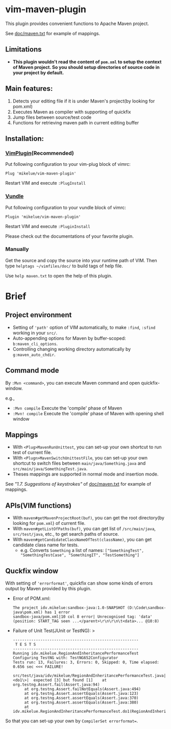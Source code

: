 # vim-maven-plugin
This plugin provides convenient functions to Apache Maven project.

See [doc/maven.txt](doc/maven.txt) for example of mappings.

## Limitations

* **This plugin wouldn't read the content of `pom.xml` to setup the context of Maven project.
So you should setup directories of source code in your project by default.**

## Main features:
1. Detects your editing file if it is under Maven's project(by looking for pom.xml)
1. Executes Maven as compiler with supporting of quickfix
1. Jump files between source/test code
1. Functions for retrieving maven path in current editing buffer

## Installation:

### [VimPlugin](https://github.com/junegunn/vim-plug)(Recommended)
Put following configuration to your vim-plug block of vimrc:

```vim
Plug 'mikelue/vim-maven-plugin'
```

Restart VIM and execute `:PlugInstall`

### [Vundle](https://github.com/VundleVim/Vundle.vim)
Put following configuration to your vundle block of vimrc:

```vim
Plugin 'mikelue/vim-maven-plugin'
```

Restart VIM and execute `:PluginInstall`

Please check out the documentations of your favorite plugin.

### Manually
Get the source and copy the source into your runtime path of VIM.
Then type `helptags ~/vimfiles/doc/` to build tags of help file.

Use `help maven.txt` to open the help of this plugin.

# Brief

## Project environment

* Setting of `'path'` option of VIM automatically, to make `:find`, `:sfind` working in your `src/`.
* Auto-appending options for Maven by buffer-scoped: `b:maven_cli_options`.
* Controlling changing working directory automatically by `g:maven_auto_chdir`.

## Command mode

By `:Mvn <command>`, you can execute Maven command and open quickfix-window.

e.g.,
* `:Mvn compile`  Execute the 'compile' phase of Maven
* `:Mvn! compile` Execute the 'compile' phase of Maven with opening shell window

## Mappings

* With `<Plug>MavenRunUnittest`, you can set-up your own shortcut to run test of current file.
* With `<Plugn>MavenSwitchUnittestFile`, you can set-up your own shortcut to switch files between `main/java/Something.java` and `src/main/java/SomethingTest.java`.
* Theses mappings are supported in normal mode and insertion mode.

See _"1.7. Suggestions of keystrokes"_ of [doc/maven.txt](doc/maven.txt) for example of mappings.

## APIs(VIM functions)

* With `maven#getMavenProjectRoot(buf)`, you can get the root directory(by looking for `pom.xml`) of current file.
* With `maven#getListOfPaths(buf)`, you can get list of `/src/main/java`, `src/test/java`, etc., to get search paths of source.
* With `maven#getCandidateClassNameOfTest(className)`, you can get candidate class name for tests.
	* e.g. Converts `Something` a list of names: `["SomethingTest", "SomethingTestCase", "SomethingIT", "TestSomething"]`

## Quckfix window

With setting of `'errorformat'`, quickfix can show some kinds of errors output by Maven provided by this plugin.

* Error of POM.xml:
	```
	The project idv.mikelue:sandbox-java:1.0-SNAPSHOT (D:\Code\sandbox-java\pom.xml) has 1 error
	sandbox-java/pom.xml|10 col 8 error| Unrecognised tag: 'data' (position: START_TAG seen ...</parent>\r\n\r\n\t<data>... @10:8)
	```
* Failure of Unit Test(JUnit or TestNG): >
	```
	-------------------------------------------------------
	 T E S T S
	-------------------------------------------------------
	Running idv.mikelue.RegionAndInheritancePerformanceTest
	Configuring TestNG with: TestNG652Configurator
	Tests run: 13, Failures: 3, Errors: 0, Skipped: 0, Time elapsed: 0.656 sec <<< FAILURE!
		src/test/java/idv/mikelue/RegionAndInheritancePerformanceTest.java|\<do1\>|  expected [3] but found [1]    at org.testng.Assert.fail(Assert.java:94)
	     at org.testng.Assert.failNotEquals(Assert.java:494)
	     at org.testng.Assert.assertEquals(Assert.java:123)
	     at org.testng.Assert.assertEquals(Assert.java:370)
	     at org.testng.Assert.assertEquals(Assert.java:380)
	     at idv.mikelue.RegionAndInheritancePerformanceTest.do1(RegionAndInheritancePerformanceTest.java:25)
	```

So that you can set-up your own by `CompilerSet errorformat=`.
